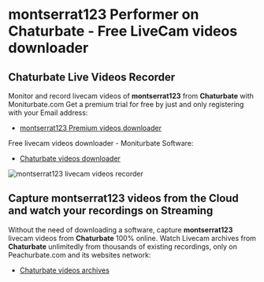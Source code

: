 # montserrat123 Performer on Chaturbate - Free LiveCam videos downloader

## Chaturbate Live Videos Recorder

Monitor and record livecam videos of **montserrat123** from **Chaturbate** with Moniturbate.com
Get a premium trial for free by just and only registering with your Email address:
* [montserrat123 Premium videos downloader](https://moniturbate.com/request-demo-licence-key.html)

Free livecam videos downloader - Moniturbate Software:
* [Chaturbate videos downloader](https://moniturbate.com/moniturbate-download-software.html)

![montserrat123 livecam videos recorder](https://peachurnet.com/templates/moniturbate-software.png)


## Capture montserrat123 videos from the Cloud and watch your recordings on Streaming

Without the need of downloading a software, capture **montserrat123** livecam videos from **Chaturbate** 100% online.
Watch Livecam archives from **Chaturbate** unlimitedly from thousands of existing recordings, only on Peachurbate.com and its websites network:
* [Chaturbate videos archives](https://peachurnet.com/)